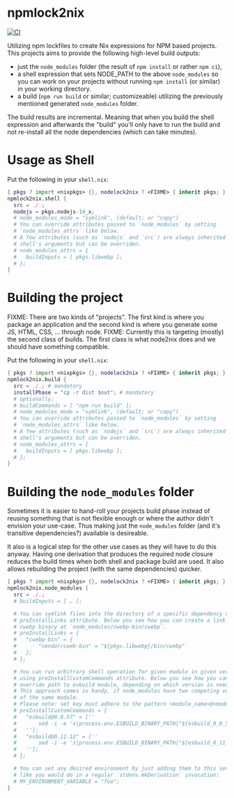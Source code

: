 # npmlock2nix
[![CI](https://github.com/Tweag/npmlock2nix/workflows/Tests/badge.svg)](https://github.com/andir/npmlock2nix/actions)

Utilizing npm lockfiles to create Nix expressions for NPM based projects. This
projects aims to provide the following high-level build outputs:

* just the `node_modules` folder (the result of `npm install` or rather `npm ci`),
* a shell expression that sets NODE_PATH to the above `node_modules` so you can work on your projects without running `npm install` (or similar) in your working directory.
* a build (`npm run build` or similar; customizeable) utilizing the previously mentioned generated `node_modules` folder.

The build results are incremental. Meaning that when you build the shell
expression and afterwards the "build" you'll only have to run the build and not
re-install all the node dependencies (which can take minutes).

# Usage as Shell

Put the following in your `shell.nix`:

```nix
{ pkgs ? import <nixpkgs> {}, nodelock2nix ? <FIXME> { inherit pkgs; } }:
npmlock2nix.shell {
  src = ./.;
  nodejs = pkgs.nodejs-14_x;
  # node_modules_mode = "symlink", (default; or "copy")
  # You can override attributes passed to `node_modules` by setting
  # `node_modules_attrs` like below.
  # A few attributes (such as `nodejs` and `src`) are always inherited from the
  # shell's arguments but can be overriden.
  # node_modules_attrs = {
  #   buildInputs = [ pkgs.libwebp ];
  # };
}
```

# Building the project

FIXME: There are two kinds of "projects". The first kind is where you package an application and the second kind is where you generate some JS, HTML, CSS, … through node.
FIXME: Currently this is targeting (mostly) the second class of builds. The first class is what node2nix does and we should have something compatible.

Put the following in your `shell.nix`:

```nix
{ pkgs ? import <nixpkgs> {}, nodelock2nix ? <FIXME> { inherit pkgs; } }:
npmlock2nix.build {
  src = ./.; # mandatory
  installPhase = "cp -r dist $out"; # mandatory
  # optionally:
  # buildCommands = [ "npm run build" ];
  # node_modules_mode = "symlink", (default; or "copy")
  # You can override attributes passed to `node_modules` by setting
  # `node_modules_attrs` like below.
  # A few attributes (such as `nodejs` and `src`) are always inherited from the
  # shell's arguments but can be overriden.
  # node_modules_attrs = {
  #   buildInputs = [ pkgs.libwebp ];
  # };
}
```

# Building the `node_modules` folder

Sometimes it is easier to hand-roll your projects build phase instead of
reusing something that is not flexible enough or where the author didn't
envision your use-case. Thus making just the `node_modules` folder (and it's
transitive dependencies?) available is desireable.

It also is a logical step for the other use cases as they will have to do this
anyway. Having one derivation that produces the required node closure reduces
the build times when both shell and package build are used. It also allows
rebuilding the project (with the same dependencies) quicker.


```nix
{ pkgs ? import <nixpkgs> {}, nodelock2nix ? <FIXME> { inherit pkgs; } }:
npmlock2nix.node_modules {
  src = ./.;
  # buildInputs = [ … ];

  # You can symlink files into the directory of a specific dependency using the
  # preInstallLinks attribute. Below you see how you can create a link to the
  # cwebp binary at `node_modules/cwebp-bin/cwebp`.
  # preInstallLinks = {
  #   "cwebp-bin" = {
  #       "vendor/cweb-bin" = "${pkgs.libwebp}/bin/cwebp"
  #   };
  # };

  # You can run arbitrary shell operation for given module in given version,
  # using preInstallCustomCommands attribute. Below you see how you can
  # override path to esbuild module, depending on which version in needed.
  # This approach comes in handy, if node_modules have two competing versions
  # of the same module.
  # Please note: set key must adhere to the pattern <module_name>@<module_version>.
  # preInstallCustomCommands = {
  #   "esbuild@0.8.57" = [''
  #       sed -i -e 's|process.env.ESBUILD_BINARY_PATH|"${esbuild_0_8_57}/bin/esbuild"|g' ./install.js
  #   ''];
  #   "esbuild@0.11.12" = [''
  #       sed -i -e 's|process.env.ESBUILD_BINARY_PATH|"${esbuild_0_11_12}/bin/esbuild"|g' ./install.js
  #   ''];
  # };

  # You can set any desired environment by just adding them to this set just
  # like you would do in a regular `stdenv.mkDerivation` invocation:
  # MY_ENVIRONMENT_VARIABLE = "foo";
}
```

